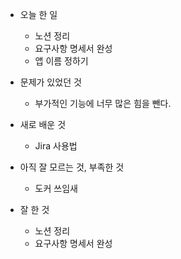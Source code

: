 - 오늘 한 일
    - 노션 정리
    - 요구사항 명세서 완성
    - 앱 이름 정하기

- 문제가 있었던 것
    - 부가적인 기능에 너무 많은 힘을 뺀다.

- 새로 배운 것
    - Jira 사용법

- 아직 잘 모르는 것, 부족한 것
    - 도커 쓰임새

- 잘 한 것
    - 노션 정리
    - 요구사항 명세서 완성